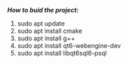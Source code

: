 ***How to buid the project:***
1. sudo apt update
2. sudo apt install cmake
3. sudo apt install g++
4. sudo apt install qt6-webengine-dev
5. sudo apt install libqt6sql6-psql